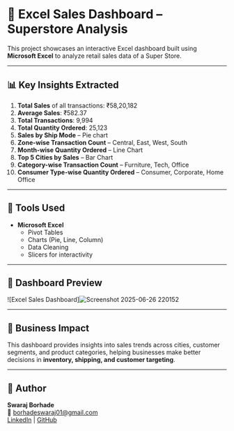 # 🧾 Excel Sales Dashboard – Superstore Analysis

This project showcases an interactive Excel dashboard built using **Microsoft Excel** to analyze retail sales data of a Super Store.

---

## 📊 Key Insights Extracted

1. **Total Sales** of all transactions: ₹58,20,182  
2. **Average Sales**: ₹582.37  
3. **Total Transactions**: 9,994  
4. **Total Quantity Ordered**: 25,123  
5. **Sales by Ship Mode** – Pie chart  
6. **Zone-wise Transaction Count** – Central, East, West, South  
7. **Month-wise Quantity Ordered** – Line Chart  
8. **Top 5 Cities by Sales** – Bar Chart  
9. **Category-wise Transaction Count** – Furniture, Tech, Office  
10. **Consumer Type-wise Quantity Ordered** – Consumer, Corporate, Home Office

---

## 📌 Tools Used
- **Microsoft Excel**
  - Pivot Tables
  - Charts (Pie, Line, Column)
  - Data Cleaning
  - Slicers for interactivity

---

## 📸 Dashboard Preview

![Excel Sales Dashboard]![Screenshot 2025-06-26 220152](https://github.com/user-attachments/assets/063949d7-756f-4d49-9b8e-29ee5a6b0ba5)


---

## 🧠 Business Impact

This dashboard provides insights into sales trends across cities, customer segments, and product categories, helping businesses make better decisions in **inventory, shipping, and customer targeting**.

---

## 🔗 Author

**Swaraj Borhade**  
📧 borhadeswaraj01@gmail.com  
[LinkedIn](https://www.linkedin.com/in/swaraj-borhade-921a411a4) | [GitHub](https://github.com/SwarajBorhade-sgb)

